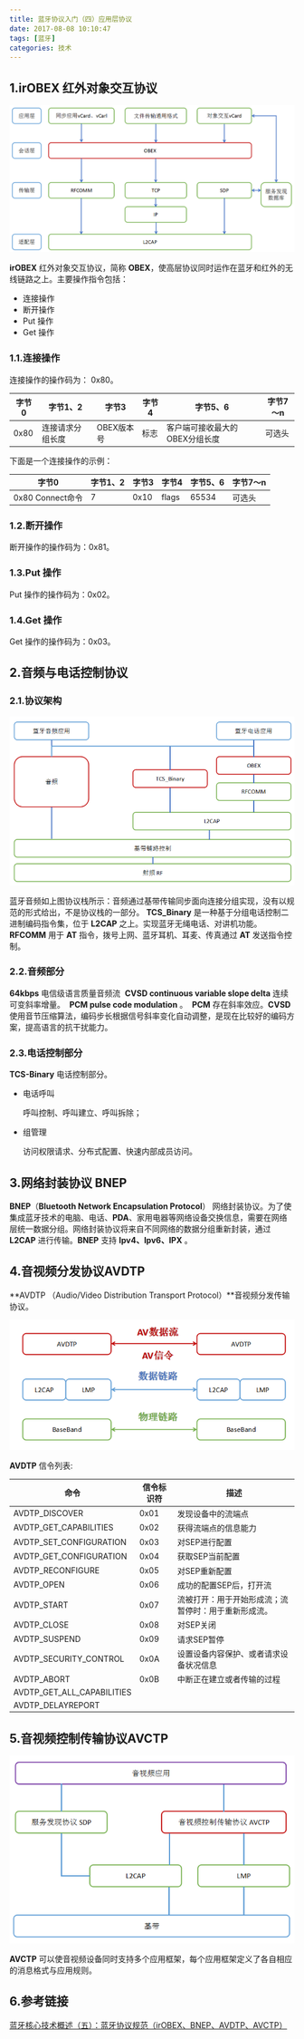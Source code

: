 ```yaml
---
title: 蓝牙协议入门（四）应用层协议
date: 2017-08-08 10:10:47
tags: [蓝牙]
categories: 技术
---
```


## 1.irOBEX 红外对象交互协议

![](https://raw.githubusercontent.com/JackSmithThu/MarkdownPhotos/master/201708030001.png)

**irOBEX**  红外对象交互协议，简称 **OBEX**，使高层协议同时运作在蓝牙和红外的无线链路之上。主要操作指令包括：

* 连接操作
* 断开操作
* Put 操作
* Get 操作

### 1.1.连接操作

连接操作的操作码为： 0x80。

| 字节0  | 字节1、2    | 字节3     | 字节4  | 字节5、6             | 字节7～n |
| ---- | -------- | ------- | ---- | ----------------- | ----- |
| 0x80 | 连接请求分组长度 | OBEX版本号 | 标志   | 客户端可接收最大的OBEX分组长度 | 可选头   |

下面是一个连接操作的示例：

| 字节0            | 字节1、2 | 字节3  | 字节4   | 字节5、6 | 字节7～n |
| -------------- | ----- | ---- | ----- | ----- | ----- |
| 0x80 Connect命令 | 7     | 0x10 | flags | 65534 | 可选头   |

### 1.2.断开操作

断开操作的操作码为：0x81。

### 1.3.Put 操作

Put 操作的操作码为：0x02。

### 1.4.Get 操作

Get 操作的操作码为：0x03。



## 2.音频与电话控制协议

### 2.1.协议架构

![](https://raw.githubusercontent.com/JackSmithThu/MarkdownPhotos/master/201708030002.png)

蓝牙音频如上图协议栈所示：音频通过基带传输同步面向连接分组实现，没有以规范的形式给出，不是协议栈的一部分。
**TCS_Binary** 是一种基于分组电话控制二进制编码指令集，位于 **L2CAP** 之上。实现蓝牙无绳电话、对讲机功能。
**RFCOMM** 用于 **AT** 指令，拨号上网、蓝牙耳机、耳麦、传真通过 **AT** 发送指令控制。

### 2.2.音频部分

**64kbps** 电信级语言质量音频流
​	**CVSD  continuous variable slope delta** 连续可变斜率增量。
​	**PCM  pulse code modulation** 。
​	**PCM** 存在斜率效应。**CVSD** 使用音节压缩算法，编码步长根据信号斜率变化自动调整，是现在比较好的编码方案，提高语言的抗干扰能力。

###  2.3.电话控制部分

**TCS-Binary** 电话控制部分。

* 电话呼叫

  ​呼叫控制、呼叫建立、呼叫拆除；

* 组管理

  ​访问权限请求、分布式配置、快速内部成员访问。



## 3.网络封装协议  BNEP	

**BNEP**（**Bluetooth Network Encapsulation Protocol**） 网络封装协议。为了使集成蓝牙技术的电脑、电话、**PDA**、家用电器等网络设备交换信息，需要在网络层统一数据分组。网络封装协议将来自不同网络的数据分组重新封装，通过 **L2CAP** 进行传输。**BNEP** 支持 **Ipv4、Ipv6、IPX** 。



## 4.音视频分发协议AVDTP

**AVDTP （Audio/Video Distribution Transport Protocol）**音视频分发传输协议。

![](https://raw.githubusercontent.com/JackSmithThu/MarkdownPhotos/master/201708030004.png)

**AVDTP** 信令列表:

| 命令                         | 信令标识符 | 描述                         |
| -------------------------- | ----- | -------------------------- |
| AVDTP_DISCOVER             | 0x01  | 发现设备中的流端点                  |
| AVDTP_GET_CAPABILITIES     | 0x02  | 获得流端点的信息能力                 |
| AVDTP_SET_CONFIGURATION    | 0x03  | 对SEP进行配置                   |
| AVDTP_GET_CONFIGURATION    | 0x04  | 获取SEP当前配置                  |
| AVDTP_RECONFIGURE          | 0x05  | 对SEP重新配置                   |
| AVDTP_OPEN                 | 0x06  | 成功的配置SEP后，打开流              |
| AVDTP_START                | 0x07  | 流被打开：用于开始形成流；流暂停时：用于重新形成流。 |
| AVDTP_CLOSE                | 0x08  | 对SEP关闭                     |
| AVDTP_SUSPEND              | 0x09  | 请求SEP暂停                    |
| AVDTP_SECURITY_CONTROL     | 0x0A  | 设置设备内容保护、或者请求设备状况信息        |
| AVDTP_ABORT                | 0x0B  | 中断正在建立或者传输的过程              |
| AVDTP_GET_ALL_CAPABILITIES |       |                            |
| AVDTP_DELAYREPORT          |       |                            |



## 5.**音视频控制传输协议AVCTP**

![](https://raw.githubusercontent.com/JackSmithThu/MarkdownPhotos/master/201708030003.png)

**AVCTP** 可以使音视频设备同时支持多个应用框架，每个应用框架定义了各自相应的消息格式与应用规则。



## 6.参考链接

 [蓝牙核心技术概述（五）：蓝牙协议规范（irOBEX、BNEP、AVDTP、AVCTP）](http://blog.csdn.net/xubin341719/article/details/38335533)